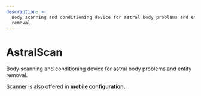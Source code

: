 ```yaml
---
description: >-
  Body scanning and conditioning device for astral body problems and entity
  removal.
---
```


# AstralScan

Body scanning and conditioning device for astral body problems and entity removal.

Scanner is also offered in **mobile configuration.**

